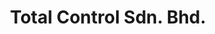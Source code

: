 ---
templateKey: index-page
title: Total Control Sdn. Bhd.
image: /img/chuttersnap-ifmqouokaoa-unsplash.jpg
heading: Trust, Care, Service, Breakthrough
subheading: "TCSB specializes in industrial cables, oil & gas type cables, and telecommunication 
cables, together with accessories."
about:
  heading: Who we are
  description: "TCSB made our humble inception in September 2018 and has an initial paid up capital of 
RM 300,000.00. It is always our main objective to ensure timely response to our customers 
requirement as we never trust procrastination."
  image:
    image: /img/leon-tho1_oukbg0-unsplash.jpg
    alt: people working in agency
  button:
    url: /about
    label: Find out more
---